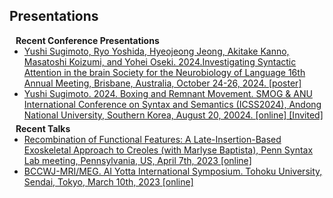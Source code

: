 ## Presentations

<h4 style="margin:0 10px 0;">Recent Conference Presentations</h4>

<ul style="margin:0 0 5px;">
  <li><a href="https://www.neurolang.org/2024/presentation/?id=322"><autocolor>Yushi Sugimoto, Ryo Yoshida, Hyeojeong Jeong, Akitake Kanno, Masatoshi Koizumi, and Yohei Oseki. 2024.Investigating Syntactic Attention in the brain Society for the Neurobiology of Language 16th Annual Meeting, Brisbane, Australia, October 24-26, 2024.  [poster]</autocolor></a></li>
  <li><a href="https://sites.google.com/view/icss2024/home?authuser=0/"><autocolor> Yushi Sugimoto. 2024. Boxing and Remnant Movement. SMOG & ANU International Conference on Syntax and Semantics (ICSS2024), Andong National University, Southern Korea, August 20, 20024. [online] [Invited]</autocolor></a></li>

</ul>

<h4 style="margin:0 10px 0;">Recent Talks</h4>

<ul style="margin:0 0 20px;">
  <li><a href="https://web.sas.upenn.edu/syntax-lab/"><autocolor>Recombination of Functional Features: A Late-Insertion-Based Exoskeletal Approach to Creoles (with Marlyse Baptista), Penn Syntax Lab meeting, Pennsylvania, US, April 7th, 2023 [online] </autocolor></a></li>
  <li><a href="https://www.aiyotta.tohoku.ac.jp/sympo2023/"><autocolor>BCCWJ-MRI/MEG. AI Yotta International Symposium. Tohoku University, Sendai, Tokyo, March 10th, 2023 [online]</autocolor></a></li>
</ul>